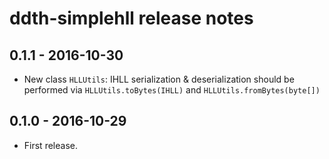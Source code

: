 ddth-simplehll release notes
============================

0.1.1 - 2016-10-30
------------------

- New class `HLLUtils`: IHLL serialization & deserialization should be performed via `HLLUtils.toBytes(IHLL)` and `HLLUtils.fromBytes(byte[])`


0.1.0 - 2016-10-29
------------------

- First release.
